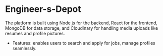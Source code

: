 ﻿# Engineer-s-Depot
The platform is built using Node.js for the backend, React for the frontend, MongoDB for data storage, and Cloudinary for handling media uploads like resumes and profile pictures. 
- Features: enables users to search and apply for jobs, manage profiles seamlessly.
